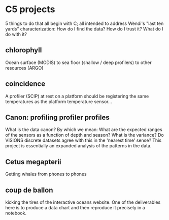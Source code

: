 # C5 projects

5 things to do that all begin with C; all intended to address Wendi's "last ten yards" characterization: How do I find
the data? How do I trust it? What do I do with it?


## chlorophyll


Ocean surface (MODIS) to sea floor (shallow / deep profilers) to other resources (ARGO)


## coincidence


A profiler (SCIP) at rest on a platform should be registering the same temperatures as the platform temperature sensor...



## Canon: profiling profiler profiles


What is the data canon? By which we mean: What are the expected ranges of the sensors as a function of 
depth and season? What is the variance? Do VISIONS discrete datasets agree with this in the 'nearest time' sense?
This project is essentially an expanded analysis of the patterns in the data. 


## Cetus megapterii


Getting whales from phones to phones


## coup de ballon


kicking the tires of the interactive oceans website. One of the deliverables here is to 
produce a data chart and then reproduce it precisely in a notebook.



